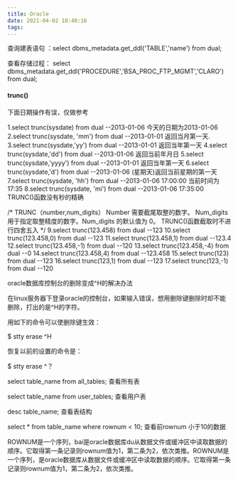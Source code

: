 ```yaml
---
title: Oracle
date: 2021-04-02 18:40:16
tags:
---
```


查询建表语句 ：select dbms_metadata.get_ddl('TABLE','name') from dual;

查看存储过程： select dbms_metadata.get_ddl('PROCEDURE','BSA_PROC_FTP_MGMT','CLARO') from dual;

#### trunc() 

下面日期操作有误，仅做参考

1.select trunc(sysdate) from dual --2013-01-06 今天的日期为2013-01-06
2.select trunc(sysdate, 'mm') from dual --2013-01-01 返回当月第一天.
3.select trunc(sysdate,'yy') from dual --2013-01-01 返回当年第一天
4.select trunc(sysdate,'dd') from dual --2013-01-06 返回当前年月日
5.select trunc(sysdate,'yyyy') from dual --2013-01-01 返回当年第一天
6.select trunc(sysdate,'d') from dual --2013-01-06 (星期天)返回当前星期的第一天
7.select trunc(sysdate, 'hh') from dual --2013-01-06 17:00:00 当前时间为17:35 
8.select trunc(sysdate, 'mi') from dual --2013-01-06 17:35:00 TRUNC()函数没有秒的精确

/*
TRUNC（number,num_digits） 
Number 需要截尾取整的数字。 
Num_digits 用于指定取整精度的数字。Num_digits 的默认值为 0。
TRUNC()函数截取时不进行四舍五入
*/
9.select trunc(123.458) from dual --123
10.select trunc(123.458,0) from dual --123
11.select trunc(123.458,1) from dual --123.4
12.select trunc(123.458,-1) from dual --120
13.select trunc(123.458,-4) from dual --0
14.select trunc(123.458,4) from dual --123.458
15.select trunc(123) from dual --123
16.select trunc(123,1) from dual --123
17.select trunc(123,-1) from dual --120


oracle数据库控制台的删除变成^H的解决办法

在linux服务器下登录oracle的控制台，如果输入错误，想用删除键删除时却不能删除，打出的是^H的字符。

用如下的命令可以使删除键生效：

$ stty erase ^H

恢复以前的设置的命令是：

$  stty erase ^？



select table_name from all_tables; 查看所有表

select table_name from user_tables; 查看用户表

desc table_name; 查看表结构

select * from table_name where rownum < 10; 查看前rownum 小于10的数据

ROWNUM是一个序列，bai是oracle数据库du从数据文件或缓冲区中读取数据的顺序。它取得第一条记录则rownum值为1，第二条为2，依次类推。ROWNUM是一个序列，是oracle数据库从数据文件或缓冲区中读取数据的顺序。它取得第一条记录则rownum值为1，第二条为2，依次类推。